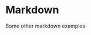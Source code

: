 # Markdown

Some other markdown examples


<ClientOnly>
<div id="annotated-text--markdown_1"></div>

<script setup>
//
import { markdown_1 } from "@demo";
markdown_1('annotated-text--markdown_1')

</script>
</ClientOnly>
